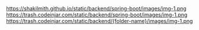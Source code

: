 https://shakilmith.github.io/static/backend/spring-boot/images/img-1.png
https://trash.codeinjar.com/static/backend/spring-boot/images/img-1.png
https://trash.codeinjar.com/static/backend/{folder-name}/images/img-1.png